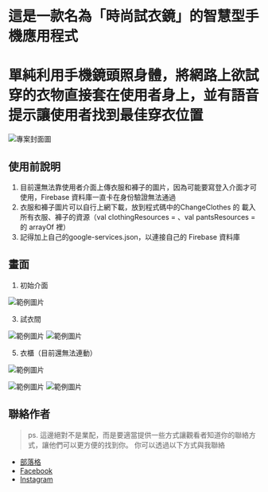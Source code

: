 # 這是一款名為「時尚試衣鏡」的智慧型手機應用程式
# 單純利用手機鏡頭照身體，將網路上欲試穿的衣物直接套在使用者身上，並有語音提示讓使用者找到最佳穿衣位置

![專案封面圖](https://github.com/920328eric/Any_clothes_at_anytime/assets/114470260/122748b6-b332-41a9-9cfc-827423ac5638)

## 使用前說明
1. 目前還無法靠使用者介面上傳衣服和褲子的圖片，因為可能要寫登入介面才可使用，Firebase 資料庫一直卡在身份驗證無法通過
2. 衣服和褲子圖片可以自行上網下載，放到程式碼中的ChangeClothes 的 載入所有衣服、褲子的資源（val clothingResources = 、val pantsResources = 的 arrayOf 裡）
3. 記得加上自己的google-services.json，以連接自己的 Firebase 資料庫

## 畫面
1. 初始介面

![範例圖片](https://github.com/920328eric/Any_clothes_at_anytime/assets/114470260/0e5819f9-2a30-40e6-8448-b35d93ea2d9e)

3. 試衣間

![範例圖片](https://github.com/920328eric/Any_clothes_at_anytime/assets/114470260/f1e26a78-a9b5-4be1-b289-b1fd37edce1b)
![範例圖片](https://github.com/920328eric/Any_clothes_at_anytime/assets/114470260/2fda86c3-b207-416b-95dc-dbbb5c433861)


5. 衣櫃（目前還無法連動）

![範例圖片](https://github.com/920328eric/Any_clothes_at_anytime/assets/114470260/ad16b9b0-28ef-42c4-9eb1-2008aa15076c)



![範例圖片](https://github.com/920328eric/Any_clothes_at_anytime/assets/114470260/09d644d3-c291-49d3-920c-3480a6641d47)
![範例圖片](https://github.com/920328eric/Any_clothes_at_anytime/assets/114470260/563a0ab1-d294-4ce4-88cf-54146b79538d)
## 


## 聯絡作者

> ps. 這邊絕對不是業配，而是要適當提供一些方式讓觀看者知道你的聯絡方式，讓他們可以更方便的找到你。
你可以透過以下方式與我聯絡

- [部落格](https://israynotarray.com/)
- [Facebook](https://www.facebook.com/israynotarray)
- [Instagram](https://www.instagram.com/isray_notarray/)
